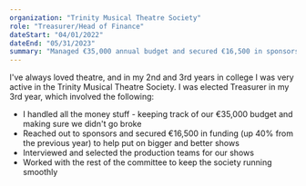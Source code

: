 ```yaml
---
organization: "Trinity Musical Theatre Society"
role: "Treasurer/Head of Finance"
dateStart: "04/01/2022"
dateEnd: "05/31/2023"
summary: "Managed €35,000 annual budget and secured €16,500 in sponsorship funding"
---
```


I've always loved theatre, and in my 2nd and 3rd years in college I was very active in the Trinity Musical Theatre Society. I was elected Treasurer in my 3rd year, which involved the following:

- I handled all the money stuff - keeping track of our €35,000 budget and making sure we didn't go broke
- Reached out to sponsors and secured €16,500 in funding (up 40% from the previous year) to help put on bigger and better shows
- Interviewed and selected the production teams for our shows
- Worked with the rest of the committee to keep the society running smoothly